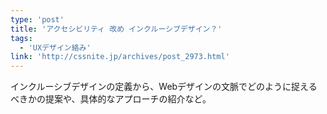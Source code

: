 ```yaml
---
type: 'post'
title: 'アクセシビリティ 改め インクルーシブデザイン？'
tags:
  - 'UXデザイン絡み'
link: 'http://cssnite.jp/archives/post_2973.html'
---
```

インクルーシブデザインの定義から、Webデザインの文脈でどのように捉えるべきかの提案や、具体的なアプローチの紹介など。
